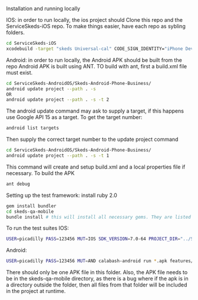 Installation and running locally

IOS:
in order to run locally, the ios project should
Clone this repo and the ServiceSkeds-iOS repo. To make things easier, have each repo as sybling folders.

```bash
cd ServiceSkeds-iOS
xcodebuild -target "skeds Universal-cal" CODE_SIGN_IDENTITY="iPhone Developer: Mark O'Shea (PSBB9B4M36)"  CONFIGURATION=debug CONFIGURATION_BUILD_DIR=build -sdk iphonesimulator
```

Android:
in order to run locally, the Android APK should be built from the repo
Android APK is built using ANT. TO build with ant, first a build.xml file must exist.

```bash
cd ServiceSkeds-AndroidOS/Skeds-Android-Phone-Business/
android update project --path . -s
OR
android update project --path . -s -t 2
```

The android update command may ask to supply a target, if this happens use Google API 15 as a target.
To get the target number:

```bash
android list targets
```

Then supply the correct target number to the update project command

```bash
cd ServiceSkeds-AndroidOS/Skeds-Android-Phone-Business/
android update project --path . -s -t 1
```

This command will create and setup build.xml and a local properties file if necessary.
To build the APK

```bash
ant debug
```

Setting up the test framework:
install ruby 2.0

```bash
gem install bundler
cd skeds-qa-mobile
bundle install # this will install all necessary gems. They are listed in the Gemfile
```

To run the test suites
IOS:

```bash
USER=picadilly PASS=123456 MUT=IOS SDK_VERSION=7.0-64 PROJECT_DIR="../ServiceSkeds-iOS" APP_BUNDLE_PATH="../ServiceSkeds-iOS/build/FieldLocate.app" BUNDLE_ID="com.skeds.SkedsMobile" cucumber features/
```

Android:

```bash
USER=picadilly PASS=123456 MUT=AND calabash-android run *.apk features/
```

There should only be one APK file in this folder.
Also, the APK file needs to be in the skeds-qa-mobile directory, as there is a bug where if the apk is in a directory outside the folder, then
all files from that folder will be included in the project at runtime.
